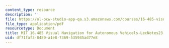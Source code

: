 ```yaml
---
content_type: resource
description: ''
file: https://ol-ocw-studio-app-qa.s3.amazonaws.com/courses/16-485-visual-navigation-for-autonomous-vehicles-vnav-fall-2020/df71faf38489a1e87369535945ad77e8_MIT16_485F20_lec23Notes.pdf
file_type: application/pdf
resourcetype: Document
title: MIT 16.485 Visual Navigation for Autonomous Vehicels-LecNotes23
uid: df71faf3-8489-a1e8-7369-535945ad77e8
---
```

